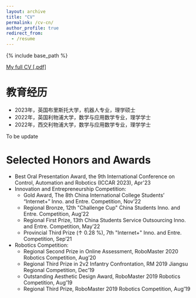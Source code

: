 ```yaml
---
layout: archive
title: "CV"
permalink: /cv-cn/
author_profile: true
redirect_from:
  - /resume
---
```


{% include base_path %}

[My full CV [.pdf]](https://robodd.github.io/site/404)

教育经历
======
* 2023年，英国布里斯托大学，机器人专业，理学硕士
* 2022年，英国利物浦大学，数学与应用数学专业，理学学士
* 2022年，西交利物浦大学，数学与应用数学专业，理学学士

To be update

Selected Honors and Awards
======
* Best Oral Presentation Award, the 9th International Conference on Control, Automation and Robotics (ICCAR 2023), Apr'23
* Innovation and Entrepreneurship Competition:
  * Gold Award, The 8th China International College Students’ “Internet+” Inno. and Entre. Competition, Nov’22
  * Regional Bronze, 12th "Challenge Cup" China Students Inno. and Entre. Competition, Aug’22
  * Regional First Prize, 13th China Students Service Outsourcing Inno. and Entre. Competition, May’22
  * Provincial Third Prize (↑ 0.28 %), 7th "Internet+" Inno. and Entre. Competition, Sep’21
* Robotics Competition:
  * Regional Second Prize in Online Assessment, RoboMaster 2020 Robotics Competition, Aug’20
  * Regional Third Prize in 2v2 Infantry Confrontation, RM 2019 Jiangsu Regional Competition, Dec’19
  * Outstanding Aesthetic Design Award, RoboMaster 2019 Robotics Competition, Aug’19
  * Regional Third Prize, RoboMaster 2019 Robotics Competition, Aug’19
